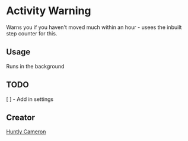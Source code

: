 # Activity Warning

Warns you if you haven't moved much within an hour - usees the inbuilt step counter for this.

## Usage
Runs in the background

## TODO
[ ] - Add in settings


## Creator

[Huntly Cameron](https://www.github.com/huntlyc)
